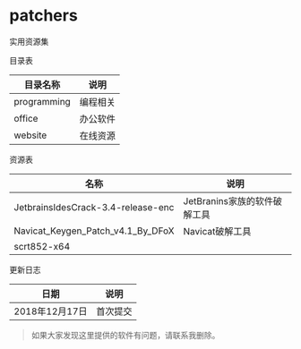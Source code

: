 # patchers

实用资源集

目录表

| 目录名称 | 说明 |
| -------- | ---- |
| programming | 编程相关 |
| office | 办公软件 |
| website | 在线资源 |

资源表

| 名称 | 说明 |
| -------- | ---- |
| JetbrainsIdesCrack-3.4-release-enc | JetBranins家族的软件破解工具 |
| Navicat_Keygen_Patch_v4.1_By_DFoX | Navicat破解工具 |
| scrt852-x64


更新日志

| 日期 | 说明 |
| -------- | ---- |
| 2018年12月17日 | 首次提交 |

> 如果大家发现这里提供的软件有问题，请联系我删除。
